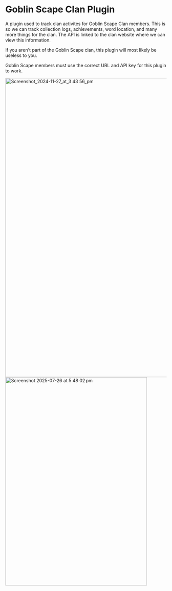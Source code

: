 # Goblin Scape Clan Plugin
A plugin used to track clan activites for Goblin Scape Clan members. This is so we can track collection logs, achievements, word location, and many more things for the clan. The API is linked to the clan website where we can view this information. 

If you aren't part of the Goblin Scape clan, this plugin will most likely be useless to you. 

Goblin Scape members must use the correct URL and API key for this plugin to work.

<img width="1902" height="933" alt="Screenshot_2024-11-27_at_3 43 56_pm" src="https://github.com/user-attachments/assets/342d463a-6822-4963-b293-77781d068539" />
<img width="442" height="650" alt="Screenshot 2025-07-26 at 5 48 02 pm" src="https://github.com/user-attachments/assets/d5e6843b-056f-455a-88d1-31649174b200" />

